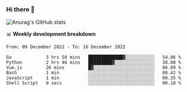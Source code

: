 ### Hi there 👋
![Anurag's GitHub stats](https://github-readme-stats.vercel.app/api?username=jami1024&show_icons=true&theme=radical)

📊 **Weekly development breakdown**
<!--START_SECTION:waka-->

```text
From: 09 December 2022 - To: 16 December 2022

Go             3 hrs 50 mins   █████████████▓░░░░░░░░░░░   54.06 %
Python         2 hrs 46 mins   █████████▓░░░░░░░░░░░░░░░   38.88 %
Vue.js         26 mins         █▓░░░░░░░░░░░░░░░░░░░░░░░   06.09 %
Bash           1 min           ░░░░░░░░░░░░░░░░░░░░░░░░░   00.42 %
JavaScript     1 min           ░░░░░░░░░░░░░░░░░░░░░░░░░   00.35 %
Shell Script   0 secs          ░░░░░░░░░░░░░░░░░░░░░░░░░   00.18 %
```

<!--END_SECTION:waka-->
<!--
**jami1024/jami1024** is a ✨ _special_ ✨ repository because its `README.md` (this file) appears on your GitHub profile.

Here are some ideas to get you started:

- 🔭 I’m currently working on ...
- 🌱 I’m currently learning ...
- 👯 I’m looking to collaborate on ...
- 🤔 I’m looking for help with ...
- 💬 Ask me about ...
- 📫 How to reach me: ...
- 😄 Pronouns: ...
- ⚡ Fun fact: ...
-->
